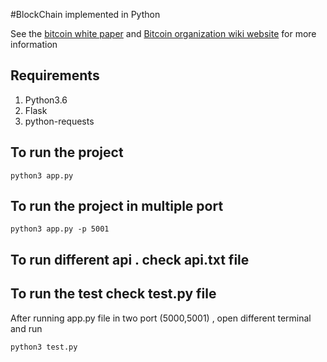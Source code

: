 #BlockChain implemented in Python

See the [bitcoin white paper](https://bitcoin.org/bitcoin.pdf) and [Bitcoin organization wiki website](https://en.bitcoin.it/wiki/Main_Page) for more information

## Requirements

1. Python3.6
2. Flask
3. python-requests


## To run the project

`python3 app.py
`

## To run the project in multiple port

`python3 app.py -p 5001
`

## To run different api . check api.txt file


## To run the test check test.py file

After running app.py file in two port (5000,5001) , open different terminal and run

`python3 test.py
`
